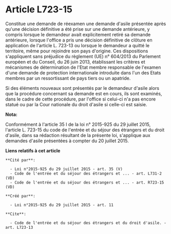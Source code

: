 # Article L723-15

Constitue une demande de réexamen une demande d'asile présentée après qu'une décision définitive a été prise sur une demande
antérieure, y compris lorsque le demandeur avait explicitement retiré sa demande antérieure, lorsque l'office a pris une
décision définitive de clôture en application de l'article L. 723-13 ou lorsque le demandeur a quitté le territoire, même
pour rejoindre son pays d'origine. Ces dispositions s'appliquent sans préjudice du règlement (UE) n° 604/2013 du Parlement
européen et du Conseil, du 26 juin 2013, établissant les critères et mécanismes de détermination de l'Etat membre responsable
de l'examen d'une demande de protection internationale introduite dans l'un des Etats membres par un ressortissant de pays
tiers ou un apatride. 

Si des éléments nouveaux sont présentés par le demandeur d'asile alors que la procédure concernant sa demande est en cours,
ils sont examinés, dans le cadre de cette procédure, par l'office si celui-ci n'a pas encore statué ou par la Cour nationale
du droit d'asile si celle-ci est saisie.

**Nota:**

Conformément à l'article 35 I de la loi n° 2015-925 du 29 juillet 2015, l'article L. 723-15 du code de l'entrée et du séjour
des étrangers et du droit d'asile, dans sa rédaction résultant de la présente loi, s'applique aux demandes d'asile présentées
à compter du 20 juillet 2015.

**Liens relatifs à cet article**

	**Cité par**:

	  - Loi n°2015-925 du 29 juillet 2015 - art. 35 (V)
	  - Code de l'entrée et du séjour des étrangers et ... - art. L731-2 (VD)
	  - Code de l'entrée et du séjour des étrangers et ... - art. R723-15 (VD)

	**Créé par**:

	  - Loi n°2015-925 du 29 juillet 2015 - art. 11

	**Cite**:

	  - Code de l'entrée et du séjour des étrangers et du droit d'asile. - art. L723-13

